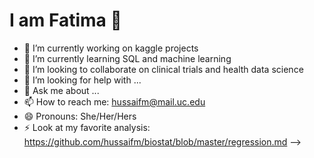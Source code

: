 # I am Fatima 👋


- 🔭 I’m currently working on kaggle projects
- 🌱 I’m currently learning SQL and machine learning
- 👯 I’m looking to collaborate on clinical trials and health data science 
- 🤔 I’m looking for help with ...
- 💬 Ask me about ...
- 📫 How to reach me: hussaifm@mail.uc.edu
- 😄 Pronouns: She/Her/Hers
- ⚡ Look at my favorite analysis: https://github.com/hussaifm/biostat/blob/master/regression.md
-->
